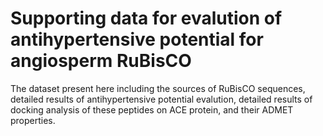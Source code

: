 # Supporting data for evalution of antihypertensive potential for angiosperm RuBisCO
The dataset present here including the sources of RuBisCO sequences, detailed results of antihypertensive potential evalution, detailed results of docking analysis of these peptides on ACE protein, and their ADMET properties.
